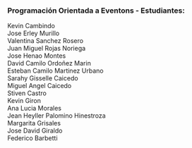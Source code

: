 ### Programación Orientada a Eventons - Estudiantes:   
Kevin Cambindo  
Jose Erley Murillo  
Valentina Sanchez Rosero  
Juan Miguel Rojas Noriega  
Jose Henao Montes  
David Camilo Ordoñez Marin  
Esteban Camilo Martinez Urbano  
Sarahy Gisselle Caicedo  
Miguel Angel Caicedo  
Stiven Castro  
Kevin Giron  
Ana Lucia Morales  
Jean Heyller Palomino Hinestroza  
Margarita Grisales   
Jose David Giraldo  
Federico Barbetti   
